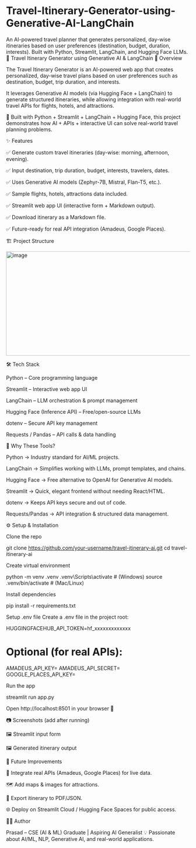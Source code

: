 # Travel-Itinerary-Generator-using-Generative-AI-LangChain
An AI-powered travel planner that generates personalized, day-wise itineraries based on user preferences (destination, budget, duration, interests). Built with Python, Streamlit, LangChain, and Hugging Face LLMs.
🧳 Travel Itinerary Generator using Generative AI & LangChain
📌 Overview

The Travel Itinerary Generator is an AI-powered web app that creates personalized, day-wise travel plans based on user preferences such as destination, budget, trip duration, and interests.

It leverages Generative AI models (via Hugging Face + LangChain) to generate structured itineraries, while allowing integration with real-world travel APIs for flights, hotels, and attractions.

🚀 Built with Python + Streamlit + LangChain + Hugging Face, this project demonstrates how AI + APIs + interactive UI can solve real-world travel planning problems.

✨ Features

✅ Generate custom travel itineraries (day-wise: morning, afternoon, evening).

✅ Input destination, trip duration, budget, interests, travelers, dates.

✅ Uses Generative AI models (Zephyr-7B, Mistral, Flan-T5, etc.).

✅ Sample flights, hotels, attractions data included.

✅ Streamlit web app UI (interactive form + Markdown output).

✅ Download itinerary as a Markdown file.

✅ Future-ready for real API integration (Amadeus, Google Places).

🏗️ Project Structure

<img width="750" height="285" alt="image" src="https://github.com/user-attachments/assets/03fae94a-dcec-4d6b-bdd7-286c6cd2bde4" />


🛠️ Tech Stack

Python – Core programming language

Streamlit – Interactive web app UI

LangChain – LLM orchestration & prompt management

Hugging Face (Inference API) – Free/open-source LLMs

dotenv – Secure API key management

Requests / Pandas – API calls & data handling

📌 Why These Tools?

Python → Industry standard for AI/ML projects.

LangChain → Simplifies working with LLMs, prompt templates, and chains.

Hugging Face → Free alternative to OpenAI for Generative AI models.

Streamlit → Quick, elegant frontend without needing React/HTML.

dotenv → Keeps API keys secure and out of code.

Requests/Pandas → API integration & structured data management.

⚙️ Setup & Installation

Clone the repo

git clone https://github.com/your-username/travel-itinerary-ai.git
cd travel-itinerary-ai


Create virtual environment

python -m venv .venv
.venv\Scripts\activate   # (Windows)
source .venv/bin/activate # (Mac/Linux)


Install dependencies

pip install -r requirements.txt


Setup .env file
Create a .env file in the project root:

HUGGINGFACEHUB_API_TOKEN=hf_xxxxxxxxxxxxx
# Optional (for real APIs):
AMADEUS_API_KEY=
AMADEUS_API_SECRET=
GOOGLE_PLACES_API_KEY=


Run the app

streamlit run app.py


Open http://localhost:8501
 in your browser 🎉

📷 Screenshots (add after running)

🖼️ Streamlit input form

🖼️ Generated itinerary output

🚀 Future Improvements

🔗 Integrate real APIs (Amadeus, Google Places) for live data.

🗺️ Add maps & images for attractions.

💾 Export itinerary to PDF/JSON.

🌐 Deploy on Streamlit Cloud / Hugging Face Spaces for public access.

👨‍💻 Author

Prasad – CSE (AI & ML) Graduate | Aspiring AI Generalist
💡 Passionate about AI/ML, NLP, Generative AI, and real-world applications.
